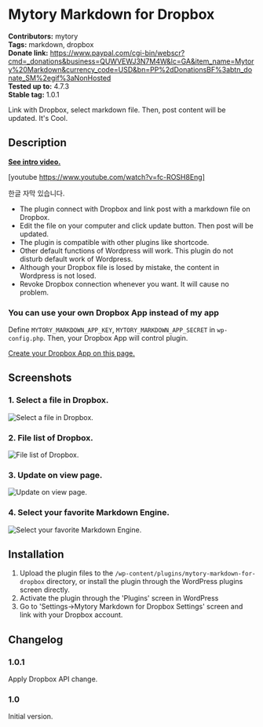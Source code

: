 # Mytory Markdown for Dropbox 
**Contributors:** mytory  
**Tags:** markdown, dropbox  
**Donate link:** https://www.paypal.com/cgi-bin/webscr?cmd=_donations&business=QUWVEWJ3N7M4W&lc=GA&item_name=Mytory%20Markdown&currency_code=USD&bn=PP%2dDonationsBF%3abtn_donate_SM%2egif%3aNonHosted  
**Tested up to:** 4.7.3  
**Stable tag:** 1.0.1  

Link with Dropbox, select markdown file. Then, post content will be updated. It's Cool.


## Description 

**[See intro video.](https://youtu.be/fc-ROSH8Eng)**

[youtube https://www.youtube.com/watch?v=fc-ROSH8Eng]

한글 자막 있습니다.

* The plugin connect with Dropbox and link post with a markdown file on Dropbox.
* Edit the file on your computer and click update button. Then post will be updated.
* The plugin is compatible with other plugins like shortcode.
* Other default functions of Wordpress will work. This plugin do not disturb default work of Wordpress.
* Although your Dropbox file is losed by mistake, the content in Wordpress is not losed.
* Revoke Dropbox connection whenever you want. It will cause no problem.


### You can use your own Dropbox App instead of my app 

Define `MYTORY_MARKDOWN_APP_KEY`, `MYTORY_MARKDOWN_APP_SECRET` in `wp-config.php`. Then, your Dropbox App will control plugin.

[Create your Dropbox App on this page.](https://www.dropbox.com/developers/apps)


## Screenshots 

### 1. Select a file in Dropbox.
![Select a file in Dropbox.](https://ps.w.org/mytory-markdown-for-dropbox/assets/screenshot-1.jpg)

### 2. File list of Dropbox.
![File list of Dropbox.](https://ps.w.org/mytory-markdown-for-dropbox/assets/screenshot-2.jpg)

### 3. Update on view page.
![Update on view page.](https://ps.w.org/mytory-markdown-for-dropbox/assets/screenshot-3.jpg)

### 4. Select your favorite Markdown Engine.
![Select your favorite Markdown Engine.](https://ps.w.org/mytory-markdown-for-dropbox/assets/screenshot-4.jpg)



## Installation 

1. Upload the plugin files to the `/wp-content/plugins/mytory-markdown-for-dropbox` directory, or install the plugin through the WordPress plugins screen directly.
1. Activate the plugin through the 'Plugins' screen in WordPress
1. Go to 'Settings->Mytory Markdown for Dropbox Settings' screen and link with your Dropbox account.


## Changelog 


### 1.0.1 

Apply Dropbox API change.


### 1.0 

Initial version.
